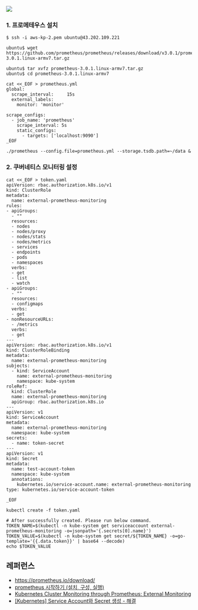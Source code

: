 ![](https://github.com/gnosia93/eks-grv-adp/blob/main/tutorial/images/monitor-1.png)

### 1. 프로메테우스 설치 ###
```
$ ssh -i aws-kp-2.pem ubuntu@43.202.109.221

ubuntu$ wget https://github.com/prometheus/prometheus/releases/download/v3.0.1/prometheus-3.0.1.linux-armv7.tar.gz

ubuntu$ tar xvfz prometheus-3.0.1.linux-armv7.tar.gz
ubuntu$ cd prometheus-3.0.1.linux-armv7
```

```
cat <<_EOF > prometheus.yml
global:
  scrape_interval:     15s  
  external_labels:
    monitor: 'monitor'

scrape_configs:
  - job_name: 'prometheus'
    scrape_interval: 5s
    static_configs:
      - targets: ['localhost:9090']
_EOF
```

```
./prometheus --config.file=prometheus.yml --storage.tsdb.path=~/data &
```

### 2. 쿠버네티스 모니터링 설정 ###
```
cat <<_EOF > token.yaml
apiVersion: rbac.authorization.k8s.io/v1
kind: ClusterRole
metadata:
  name: external-prometheus-monitoring
rules:
- apiGroups:
  - ""
  resources:
  - nodes
  - nodes/proxy
  - nodes/stats
  - nodes/metrics
  - services
  - endpoints
  - pods
  - namespaces
  verbs:
  - get
  - list
  - watch
- apiGroups:
  - ""
  resources:
  - configmaps
  verbs:
  - get
- nonResourceURLs:
  - /metrics
  verbs:
  - get
---
apiVersion: rbac.authorization.k8s.io/v1
kind: ClusterRoleBinding
metadata:
  name: external-prometheus-monitoring
subjects:
  - kind: ServiceAccount
    name: external-prometheus-monitoring
    namespace: kube-system
roleRef:
  kind: ClusterRole
  name: external-prometheus-monitoring
  apiGroup: rbac.authorization.k8s.io
---
apiVersion: v1
kind: ServiceAccount
metadata:
  name: external-prometheus-monitoring
  namespace: kube-system
secrets:
  - name: token-secret
---
apiVersion: v1
kind: Secret
metadata:
  name: test-account-token
  namespace: kube-system
  annotations:
    kubernetes.io/service-account.name: external-prometheus-monitoring
type: kubernetes.io/service-account-token

_EOF
```
```
kubectl create -f token.yaml

# After successfully created. Please run below command.
TOKEN_NAME=$(kubectl -n kube-system get serviceaccount external-prometheus-monitoring -o=jsonpath='{.secrets[0].name}')
TOKEN_VALUE=$(kubectl -n kube-system get secret/${TOKEN_NAME} -o=go-template='{{.data.token}}' | base64 --decode)
echo $TOKEN_VALUE
```

## 레퍼런스 ##

* https://prometheus.io/download/
* [prometheus 시작하기 (설치, 구성, 실행)](https://velog.io/@suk13574/Promehteus-prometheus-%EC%82%AC%EC%9A%A9%ED%95%B4%EB%B3%B4%EA%B8%B0-%EC%84%A4%EC%B9%98-%EA%B5%AC%EC%84%B1-%EC%8B%A4%ED%96%89)
* [Kubernetes Cluster Monitoring through Prometheus: External Monitoring](https://vivek-raj.medium.com/kubernetes-cluster-monitoring-through-prometheus-external-monitoring-54ff01a8b727)
* [[Kubernetes] Service Account와 Secret 생성 - 해결](https://tech-recipe.tistory.com/8)
